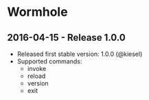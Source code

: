 Wormhole
=========

2016-04-15 - Release 1.0.0
---------------------------
* Released first stable version: 1.0.0 (@kiesel)
* Supported commands:
  - invoke
  - reload
  - version
  - exit

